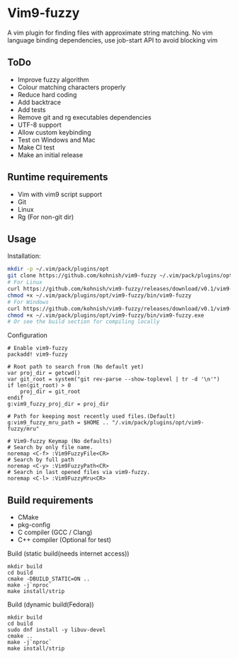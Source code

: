 Vim9-fuzzy
=========

A vim plugin for finding files with approximate string matching.
No vim language binding dependencies, use job-start API to avoid blocking vim

ToDo
----
 - Improve fuzzy algorithm
 - Colour matching characters properly
 - Reduce hard coding
 - Add backtrace
 - Add tests
 - Remove git and rg executables dependencies
 - UTF-8 support
 - Allow custom keybinding
 - Test on Windows and Mac
 - Make CI test
 - Make an initial release

Runtime requirements
--------------------
 - Vim with vim9 script support
 - Git
 - Linux
 - Rg (For non-git dir)

Usage
-----
Installation:
```sh
mkdir -p ~/.vim/pack/plugins/opt
git clone https://github.com/kohnish/vim9-fuzzy ~/.vim/pack/plugins/opt/vim9-fuzzy
# For Linux 
curl https://github.com/kohnish/vim9-fuzzy/releases/download/v0.1/vim9-fuzzy-linux-x86-64 -o ~/.vim/pack/plugins/opt/vim9-fuzzy/bin/vim9-fuzzy ~/.vim/pack/plugins/opt/vim9-fuzzy/bin/vim9-fuzzy
chmod +x ~/.vim/pack/plugins/opt/vim9-fuzzy/bin/vim9-fuzzy
# For Windows
curl https://github.com/kohnish/vim9-fuzzy/releases/download/v0.1/vim9-fuzzy-win-x86-64 -o ~/.vim/pack/plugins/opt/vim9-fuzzy/bin/vim9-fuzzy.exe
chmod +x ~/.vim/pack/plugins/opt/vim9-fuzzy/bin/vim9-fuzzy.exe
# Or see the build section for compiling locally


```
Configuration
```vim
# Enable vim9-fuzzy
packadd! vim9-fuzzy

# Root path to search from (No default yet)
var proj_dir = getcwd()
var git_root = system("git rev-parse --show-toplevel | tr -d '\n'")
if len(git_root) > 0
    proj_dir = git_root
endif
g:vim9_fuzzy_proj_dir = proj_dir

# Path for keeping most recently used files.(Default)
g:vim9_fuzzy_mru_path = $HOME .. "/.vim/pack/plugins/opt/vim9-fuzzy/mru"

# Vim9-fuzzy Keymap (No defaults)
# Search by only file name.
noremap <C-f> :Vim9FuzzyFile<CR>
# Search by full path
noremap <C-y> :Vim9FuzzyPath<CR>
# Search in last opened files via vim9-fuzzy.
noremap <C-l> :Vim9FuzzyMru<CR>
```

Build requirements
------------------
 - CMake
 - pkg-config
 - C compiler (GCC / Clang)
 - C++ compiler (Optional for test)  
  

Build (static build(needs internet access))
```shell
mkdir build
cd build
cmake -DBUILD_STATIC=ON ..
make -j`nproc`
make install/strip
```

Build (dynamic build(Fedora))
```shell
mkdir build
cd build
sudo dnf install -y libuv-devel
cmake ..
make -j`nproc`
make install/strip
```
